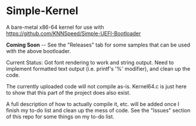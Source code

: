 # Simple-Kernel
A bare-metal x86-64 kernel for use with https://github.com/KNNSpeed/Simple-UEFI-Bootloader

**Coming Soon** -- See the "Releases" tab for some samples that can be used with the above bootloader.

Current Status: Got font rendering to work and string output. Need to implement formatted text output (i.e. printf's '%' modifier), and clean up the code.

The currently uploaded code will not compile as-is. Kernel64.c is just here to show that this part of the project does also exist.   
  
A full description of how to actually compile it, etc. will be added once I finish my to-do list and clean up the mess of code. See the "Issues" section of this repo for some things on my to-do list.
